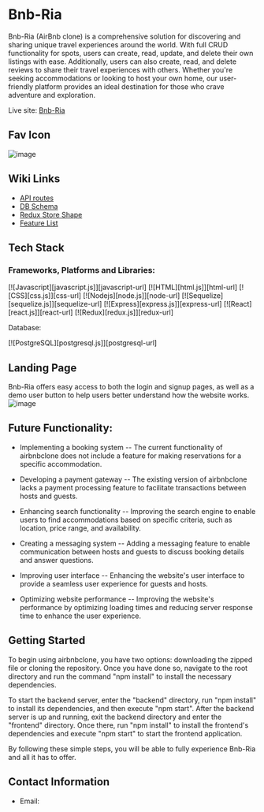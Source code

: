 # Bnb-Ria

Bnb-Ria (AirBnb clone) is a comprehensive solution for discovering and sharing unique travel experiences around the world. With full CRUD functionality for spots, users can create, read, update, and delete their own listings with ease. Additionally, users can also create, read, and delete reviews to share their travel experiences with others. Whether you're seeking accommodations or looking to host your own home, our user-friendly platform provides an ideal destination for those who crave adventure and exploration.

Live site: [Bnb-Ria](https://airbnb-clone-lnnb.onrender.com/)

## Fav Icon
![image](authenticate-me/frontend/src/components/Navigation/airbnb-11-722672.png)

## Wiki Links
- [API routes](https://github.com/Murphyn5/Bnb-RiA/wiki/API-Routes)
- [DB Schema](https://github.com/Murphyn5/Bnb-RiA/wiki/Database-schema-diagram)
- [Redux Store Shape](https://github.com/Murphyn5/Bnb-RiA/wiki/Store-Shape)
- [Feature List](https://github.com/Murphyn5/Bnb-RiA/wiki/MVP-Features-&-Page-Wireframes)

## Tech Stack
### Frameworks, Platforms and Libraries:

[![Javascript][javascript.js]][javascript-url]
[![HTML][html.js]][html-url]
[![CSS][css.js]][css-url]
[![Nodejs][node.js]][node-url]
[![Sequelize][sequelize.js]][sequelize-url]
[![Express][express.js]][express-url]
[![React][react.js]][react-url]
[![Redux][redux.js]][redux-url]

Database:

[![PostgreSQL][postgresql.js]][postgresql-url]

## Landing Page
Bnb-Ria offers easy access to both the login and signup pages, as well as a demo user button to help users better understand how the website works.
![image](https://media.discordapp.net/attachments/533035859214073877/1077067974118211704/image.png?width=1440&height=397)

## Future Functionality:
- Implementing a booking system
-- The current functionality of airbnbclone does not include a feature for making reservations for a specific accommodation.

- Developing a payment gateway
-- The existing version of airbnbclone lacks a payment processing feature to facilitate transactions between hosts and guests.

- Enhancing search functionality
-- Improving the search engine to enable users to find accommodations based on specific criteria, such as location, price range, and availability.

- Creating a messaging system
-- Adding a messaging feature to enable communication between hosts and guests to discuss booking details and answer questions.

- Improving user interface
-- Enhancing the website's user interface to provide a seamless user experience for guests and hosts.

- Optimizing website performance
-- Improving the website's performance by optimizing loading times and reducing server response time to enhance the user experience.

## Getting Started
To begin using airbnbclone, you have two options: downloading the zipped file or cloning the repository. Once you have done so, navigate to the root directory and run the command "npm install" to install the necessary dependencies.

To start the backend server, enter the "backend" directory, run "npm install" to install its dependencies, and then execute "npm start". After the backend server is up and running, exit the backend directory and enter the "frontend" directory. Once there, run "npm install" to install the frontend's dependencies and execute "npm start" to start the frontend application.

By following these simple steps, you will be able to fully experience Bnb-Ria and all it has to offer.

## Contact Information
- Email:
